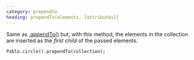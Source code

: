 ```yaml
---
category: prependto
heading: prependTo(elements, [attributes])
---
```


Same as [.appendTo()][appendTo] but, with this method, the elements in the collection are inserted as the _first child_ of the passed elements.

    Pablo.circle().prependTo(collection);

[appendTo]: /api/appendTo/
